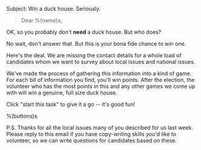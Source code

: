 Subject: Win a duck house. Seriously.
> Dear %(name)s,

OK, so you probably don't <b>need</b> a duck house. But who does?

No wait, don't answer that. But this is your bona fide chance to win one.

Here's the deal. We are missing the contact details for a whole load of candidates whom we want to survey about local issues and national issues.

We've made the process of gathering this information into a kind of game. For each bit of information you find, you'll win points. After the election, the volunteer who has the most points in this and any other games we come up with will win a genuine, full size duck house.

Click "start this task" to give it a go -- it's good fun!

%(buttons)s

P.S. Thanks for all the local issues many of you described for us last week. Please reply to this email if you have copy-writing skills you'd like to volunteer, so we can write questions for candidates based on these.